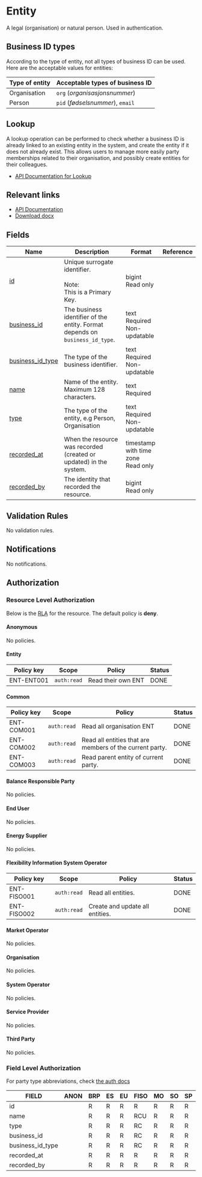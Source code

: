 # Entity

A legal (organisation) or natural person. Used in authentication.

## Business ID types

According to the type of entity, not all types of business ID can be used.
Here are the acceptable values for entities:

| Type of entity | Acceptable types of business ID  |
|----------------|----------------------------------|
| Organisation   | `org` (_organisasjonsnummer_)    |
| Person         | `pid` (_fødselsnummer_), `email` |

## Lookup

A lookup operation can be performed to check whether a business ID is already
linked to an existing entity in the system, and create the entity if it does not
already exist. This allows users to manage more easily party memberships related
to their organisation, and possibly create entities for their colleagues.

* [API Documentation for Lookup](../api/v0/index.html#/operations/call_entity_lookup)

## Relevant links

* [API Documentation](../api/v0/index.html#/operations/list_entity)
* [Download docx](../download/entity.docx)

## Fields

| Name                                                                                 | Description                                                                  | Format                                 | Reference |
|--------------------------------------------------------------------------------------|------------------------------------------------------------------------------|----------------------------------------|-----------|
| <a name="field-id" href="#field-id">id</a>                                           | Unique surrogate identifier.<br/><br/>Note:<br/>This is a Primary Key.       | bigint<br/>Read only                   |           |
| <a name="field-business_id" href="#field-business_id">business_id</a>                | The business identifier of the entity. Format depends on `business_id_type`. | text<br/>Required<br/>Non-updatable    |           |
| <a name="field-business_id_type" href="#field-business_id_type">business_id_type</a> | The type of the business identifier.                                         | text<br/>Required<br/>Non-updatable    |           |
| <a name="field-name" href="#field-name">name</a>                                     | Name of the entity. Maximum 128 characters.                                  | text<br/>Required                      |           |
| <a name="field-type" href="#field-type">type</a>                                     | The type of the entity, e.g Person, Organisation                             | text<br/>Required<br/>Non-updatable    |           |
| <a name="field-recorded_at" href="#field-recorded_at">recorded_at</a>                | When the resource was recorded (created or updated) in the system.           | timestamp with time zone<br/>Read only |           |
| <a name="field-recorded_by" href="#field-recorded_by">recorded_by</a>                | The identity that recorded the resource.                                     | bigint<br/>Read only                   |           |

## Validation Rules

No validation rules.

## Notifications

No notifications.

## Authorization

### Resource Level Authorization

Below is the [RLA](../technical/auth.md#resource-level-authorization-rla) for the
resource. The default policy is **deny**.

#### Anonymous

No policies.

<!-- markdownlint-disable MD024 -->
#### Entity
<!-- markdownlint-enable MD024 -->

| Policy key | Scope       | Policy             | Status |
|------------|-------------|--------------------| -------|
| ENT-ENT001 | `auth:read` | Read their own ENT | DONE   |

#### Common

| Policy key | Scope       | Policy                                                   | Status |
|------------|-------------|----------------------------------------------------------|--------|
| ENT-COM001 | `auth:read` | Read all organisation ENT                                | DONE   |
| ENT-COM002 | `auth:read` | Read all entities that are members of the current party. | DONE   |
| ENT-COM003 | `auth:read` | Read parent entity of current party.                     | DONE   |

#### Balance Responsible Party

No policies.

#### End User

No policies.

#### Energy Supplier

No policies.

#### Flexibility Information System Operator

| Policy key  | Scope       | Policy                          | Status |
|-------------|-------------|---------------------------------|--------|
| ENT-FISO001 | `auth:read` | Read all entities.              | DONE   |
| ENT-FISO002 | `auth:read` | Create and update all entities. | DONE   |

#### Market Operator

No policies.

#### Organisation

No policies.

#### System Operator

No policies.

#### Service Provider

No policies.

#### Third Party

No policies.

### Field Level Authorization

For party type abbreviations, check [the auth docs](../technical/auth.md#party-market-actors)

| FIELD            | ANON | BRP | ES | EU | FISO | MO | SO | SP | TP | ORG |
|------------------|------|-----|----|----|------|----|----|----|----|-----|
| id               |      | R   | R  | R  | R    | R  | R  | R  | R  | R   |
| name             |      | R   | R  | R  | RCU  | R  | R  | R  | R  | R   |
| type             |      | R   | R  | R  | RC   | R  | R  | R  | R  | R   |
| business_id      |      | R   | R  | R  | RC   | R  | R  | R  | R  | R   |
| business_id_type |      | R   | R  | R  | RC   | R  | R  | R  | R  | R   |
| recorded_at      |      | R   | R  | R  | R    | R  | R  | R  | R  | R   |
| recorded_by      |      | R   | R  | R  | R    | R  | R  | R  | R  | R   |

